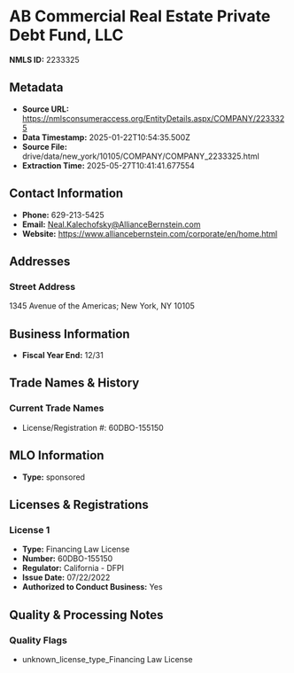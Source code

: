 # AB Commercial Real Estate Private Debt Fund, LLC

**NMLS ID:** 2233325

## Metadata
- **Source URL:** https://nmlsconsumeraccess.org/EntityDetails.aspx/COMPANY/2233325
- **Data Timestamp:** 2025-01-22T10:54:35.500Z
- **Source File:** drive/data/new_york/10105/COMPANY/COMPANY_2233325.html
- **Extraction Time:** 2025-05-27T10:41:41.677554

## Contact Information
- **Phone:** 629-213-5425
- **Email:** Neal.Kalechofsky@AllianceBernstein.com
- **Website:** https://www.alliancebernstein.com/corporate/en/home.html

## Addresses
### Street Address
1345 Avenue of the Americas; New York, NY 10105

## Business Information
- **Fiscal Year End:** 12/31

## Trade Names & History
### Current Trade Names
- License/Registration #: 60DBO-155150

## MLO Information
- **Type:** sponsored

## Licenses & Registrations

### License 1
- **Type:** Financing Law License
- **Number:** 60DBO-155150
- **Regulator:** California - DFPI
- **Issue Date:** 07/22/2022
- **Authorized to Conduct Business:** Yes

## Quality & Processing Notes
### Quality Flags
- unknown_license_type_Financing Law License

